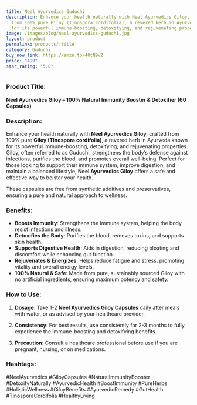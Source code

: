 ```yaml
---
title: Neel Ayurvedics Guduchi
description: Enhance your health naturally with Neel Ayurvedics Giloy, crafted
  from 100% pure Giloy (Tinospora cordifolia), a revered herb in Ayurveda known
  for its powerful immune-boosting, detoxifying, and rejuvenating properties.
image: /images/blog/neel-ayurvedics-guduchi.jpg
layout: product
permalink: products/:title
category: Guduchi
buy_now_link: https://amzn.to/40tN9vZ
price: "499"
star_rating: "5.0"
---
```

### Product Title:
**Neel Ayurvedics Giloy – 100% Natural Immunity Booster & Detoxifier (60 Capsules)**

### Description:
Enhance your health naturally with **Neel Ayurvedics Giloy**, crafted from 100% pure **Giloy (Tinospora cordifolia)**, a revered herb in Ayurveda known for its powerful immune-boosting, detoxifying, and rejuvenating properties. Giloy, often referred to as Guduchi, strengthens the body’s defense against infections, purifies the blood, and promotes overall well-being. Perfect for those looking to support their immune system, improve digestion, and maintain a balanced lifestyle, **Neel Ayurvedics Giloy** offers a safe and effective way to bolster your health.

These capsules are free from synthetic additives and preservatives, ensuring a pure and natural approach to wellness.

### Benefits:
- **Boosts Immunity**: Strengthens the immune system, helping the body resist infections and illness.
- **Detoxifies the Body**: Purifies the blood, removes toxins, and supports skin health.
- **Supports Digestive Health**: Aids in digestion, reducing bloating and discomfort while enhancing gut function.
- **Rejuvenates & Energizes**: Helps reduce fatigue and stress, promoting vitality and overall energy levels.
- **100% Natural & Safe**: Made from pure, sustainably sourced Giloy with no artificial ingredients, ensuring maximum potency and safety.

### How to Use:
1. **Dosage**: Take 1-2 **Neel Ayurvedics Giloy Capsules** daily after meals with water, or as advised by your healthcare provider.
   
2. **Consistency**: For best results, use consistently for 2-3 months to fully experience the immune-boosting and detoxifying benefits.

3. **Precaution**: Consult a healthcare professional before use if you are pregnant, nursing, or on medications.

### Hashtags:
#NeelAyurvedics #GiloyCapsules #NaturalImmunityBooster #DetoxifyNaturally #AyurvedicHealth #BoostImmunity #PureHerbs #HolisticWellness #GiloyBenefits #AyurvedicRemedy #GutHealth #TinosporaCordifolia #HealthyLiving
